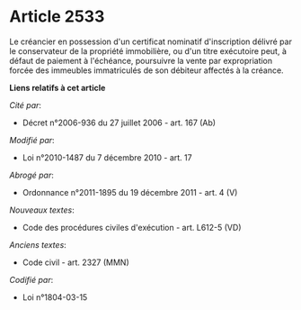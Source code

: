 # Article 2533

Le créancier en possession d'un certificat nominatif d'inscription délivré par le conservateur de la propriété immobilière,
ou d'un titre exécutoire peut, à défaut de paiement à l'échéance, poursuivre la vente par expropriation forcée des immeubles
immatriculés de son débiteur affectés à la créance.

**Liens relatifs à cet article**

_Cité par_:

  - Décret n°2006-936 du 27 juillet 2006 - art. 167 (Ab)

_Modifié par_:

  - Loi n°2010-1487 du 7 décembre 2010 - art. 17

_Abrogé par_:

  - Ordonnance n°2011-1895 du 19 décembre 2011 - art. 4 (V)

_Nouveaux textes_:

  - Code des procédures civiles d'exécution - art. L612-5 (VD)

_Anciens textes_:

  - Code civil - art. 2327 (MMN)

_Codifié par_:

  - Loi n°1804-03-15

